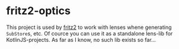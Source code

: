 # fritz2-optics
This project is used by [fritz2](https://github.com/jwstegemann/fritz2) to work with lenses whene generating `SubStore`s, etc.
Of cource you can use it as a standalone lens-lib for KotlinJS-projects. As far as I know, no such lib exists so far...
